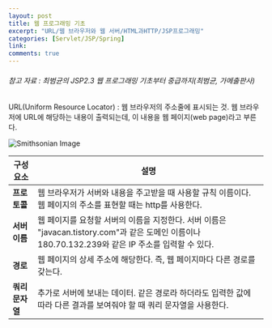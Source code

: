 ```yaml
---
layout: post
title: 웹 프로그래밍 기초
excerpt: "URL/웹 브라우저와 웹 서버/HTML과HTTP/JSP프로그래밍"
categories: [Servlet/JSP/Spring]
link:
comments: true
---
```


###### 참고 자료 : 최범균의 JSP2.3 웹 프로그래밍 기초부터 중급까지(최범균, 가메출판사)

URL(Uniform Resource Locator) : 웹 브라우저의 주소줄에 표시되는 것. 웹 브라우저에 URL에 해당하는 내용이 출력되는데, 이 내용을 웹 페이지(web page)라고 부른다.

![Smithsonian Image](https://www.ibm.com/support/knowledgecenter/ko/SSELE6_8.0.1.2/com.ibm.isam.doc_8.0.1.2/wrp_config/graphics/url-querystrg.gif)<br />

|  <center>구성 요소</center> |<center>설명</center>|
|:--------|:--------|
|**프로토콜** |웹 브라우저가 서버와 내용을 주고받을 때 사용할 규칙 이름이다. 웹 페이지의 주소를 표현할 때는 http를 사용한다.|
|**서버 이름** |웹 페이지를 요청할 서버의 이름을 지정한다. 서버 이름은 "javacan.tistory.com"과 같은 도메인 이름이나 180.70.132.239와 같은 IP 주소를 입력할 수 있다.|
|**경로** |웹 페이지의 상세 주소에 해당한다. 즉, 웹 페이지마다 다른 경로를 갖는다.|
|**쿼리 문자열** |추가로 서버에 보내는 데이터. 같은 경로라 하더라도 입력한 값에 따라 다른 결과를 보여줘야 할 때 쿼리 문자열을 사용한다. |
